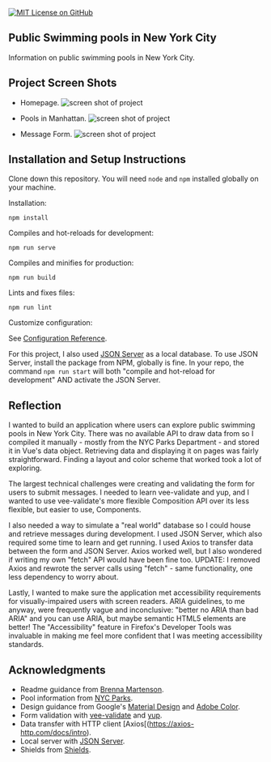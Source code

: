 [![MIT License on GitHub](https://img.shields.io/github/license/seankelliher/nyc-public-pools?style=flat-square)](/LICENSE.txt)
## Public Swimming pools in New York City

Information on public swimming pools in New York City.

## Project Screen Shots

* Homepage.
![screen shot of project](/screenshots/nyc-public-pools-screenshot1.png?s=600)

* Pools in Manhattan.
![screen shot of project](/screenshots/nyc-public-pools-screenshot2.png?s=600)

* Message Form.
![screen shot of project](/screenshots/nyc-public-pools-screenshot3.png?s=600)

## Installation and Setup Instructions

Clone down this repository. You will need `node` and `npm` installed globally on your machine.

Installation:

`npm install`

Compiles and hot-reloads for development:

`npm run serve`

Compiles and minifies for production:

`npm run build`

Lints and fixes files:

`npm run lint`

Customize configuration:

See [Configuration Reference](https://cli.vuejs.org/config/).

For this project, I also used [JSON Server](https://www.npmjs.com/package/json-server) as a local database. To use JSON Server, install the package from NPM, globally is fine. In your repo, the command `npm run start` will both "compile and hot-reload for development" AND activate the JSON Server.

## Reflection

I wanted to build an application where users can explore public swimming pools in New York City. There was no available API to draw data from so I compiled it manually - mostly from the NYC Parks Department - and stored it in Vue's data object. Retrieving data and displaying it on pages was fairly straightforward. Finding a layout and color scheme that worked took a lot of exploring.

The largest technical challenges were creating and validating the form for users to submit messages. I needed to learn vee-validate and yup, and I wanted to use vee-validate's more flexible Composition API over its less flexible, but easier to use, Components. 

I also needed a way to simulate a "real world" database so I could house and retrieve messages during development. I used JSON Server, which also required some time to learn and get running. I used Axios to transfer data between the form and JSON Server. Axios worked well, but I also wondered if writing my own "fetch" API would have been fine too. UPDATE: I removed Axios and rewrote the server calls using "fetch" - same functionality, one less dependency to worry about.

Lastly, I wanted to make sure the application met accessibility requirements for visually-impaired users with screen readers. ARIA guidelines, to me anyway, were frequently vague and inconclusive: "better no ARIA than bad ARIA" and you can use ARIA, but maybe semantic HTML5 elements are better! The "Accessibility" feature in Firefox's Developer Tools was invaluable in making me feel more confident that I was meeting accessibility standards.

## Acknowledgments

* Readme guidance from [Brenna Martenson](https://gist.github.com/martensonbj/6bf2ec2ed55f5be723415ea73c4557c4).
* Pool information from [NYC Parks](https://www.nycgovparks.org/highlights/places-to-go/pools).
* Design guidance from Google's [Material Design](https://material.io/design) and [Adobe Color](https://color.adobe.com/trends).
* Form validation with [vee-validate](https://vee-validate.logaretm.com/v4) and [yup](https://www.npmjs.com/package/yup).
* Data transfer with HTTP client [Axios[(https://axios-http.com/docs/intro).
* Local server with [JSON Server](https://www.npmjs.com/package/json-server).
* Shields from [Shields](https://shields.io).